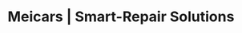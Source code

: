 ---
title: "Meicars | Smart-Repair Solutions"
url: /klingnau/meicars-smart-repair-solutions/
shop: Autowerkstatt
---